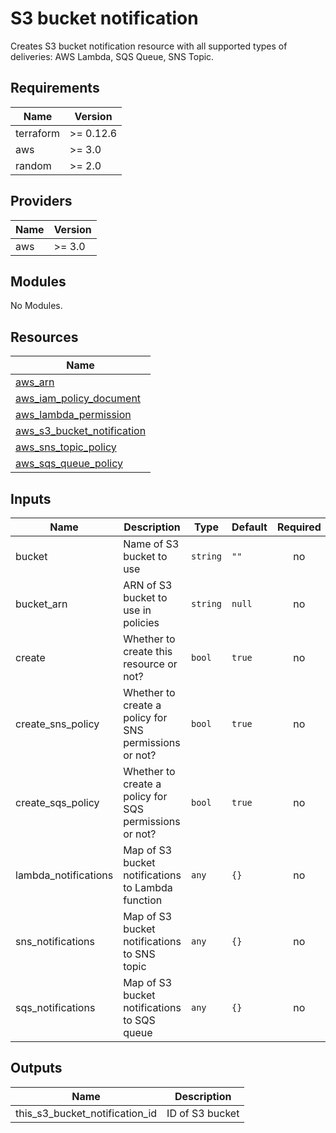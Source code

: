 # S3 bucket notification

Creates S3 bucket notification resource with all supported types of deliveries: AWS Lambda, SQS Queue, SNS Topic.

<!-- BEGINNING OF PRE-COMMIT-TERRAFORM DOCS HOOK -->
## Requirements

| Name | Version |
|------|---------|
| terraform | >= 0.12.6 |
| aws | >= 3.0 |
| random | >= 2.0 |

## Providers

| Name | Version |
|------|---------|
| aws | >= 3.0 |

## Modules

No Modules.

## Resources

| Name |
|------|
| [aws_arn](https://registry.terraform.io/providers/hashicorp/aws/latest/docs/data-sources/arn) |
| [aws_iam_policy_document](https://registry.terraform.io/providers/hashicorp/aws/latest/docs/data-sources/iam_policy_document) |
| [aws_lambda_permission](https://registry.terraform.io/providers/hashicorp/aws/latest/docs/resources/lambda_permission) |
| [aws_s3_bucket_notification](https://registry.terraform.io/providers/hashicorp/aws/latest/docs/resources/s3_bucket_notification) |
| [aws_sns_topic_policy](https://registry.terraform.io/providers/hashicorp/aws/latest/docs/resources/sns_topic_policy) |
| [aws_sqs_queue_policy](https://registry.terraform.io/providers/hashicorp/aws/latest/docs/resources/sqs_queue_policy) |

## Inputs

| Name | Description | Type | Default | Required |
|------|-------------|------|---------|:--------:|
| bucket | Name of S3 bucket to use | `string` | `""` | no |
| bucket\_arn | ARN of S3 bucket to use in policies | `string` | `null` | no |
| create | Whether to create this resource or not? | `bool` | `true` | no |
| create\_sns\_policy | Whether to create a policy for SNS permissions or not? | `bool` | `true` | no |
| create\_sqs\_policy | Whether to create a policy for SQS permissions or not? | `bool` | `true` | no |
| lambda\_notifications | Map of S3 bucket notifications to Lambda function | `any` | `{}` | no |
| sns\_notifications | Map of S3 bucket notifications to SNS topic | `any` | `{}` | no |
| sqs\_notifications | Map of S3 bucket notifications to SQS queue | `any` | `{}` | no |

## Outputs

| Name | Description |
|------|-------------|
| this\_s3\_bucket\_notification\_id | ID of S3 bucket |
<!-- END OF PRE-COMMIT-TERRAFORM DOCS HOOK -->
